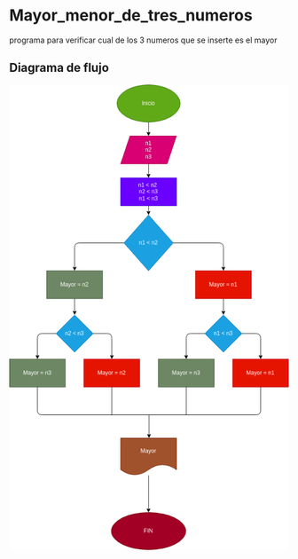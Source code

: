 # Mayor_menor_de_tres_numeros

programa para verificar cual de los 3 numeros que se inserte es el mayor 

## Diagrama de flujo
![DIAGRAMA DE FLUJO](diagrama.png "Diagrama de flujo")
